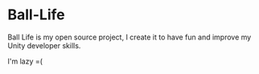 # Ball-Life
Ball Life is my open source project, I create it to have fun and improve my Unity developer skills.

I'm lazy =(